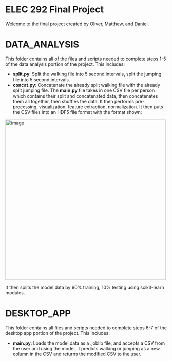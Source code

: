 # ELEC 292 Final Project
Welcome to the final project created by Oliver, Matthew, and Daniel.
# DATA_ANALYSIS
This folder contains all of the files and scripts needed to complete steps 1-5 of the data analysis portion of the project. This includes:
- **split.py**: Split the walking file into 5 second intervals, split the jumping file into 5 second intervals.
- **concat.py**: Concatenate the already split walking file with the already split jumping file.
The **main.py** file takes in one CSV file per person which contains their split and concatenated data, then concatenates them all together, then shuffles the data. It then performs pre-processing, visualization, feature extraction, normalization. It then puts the CSV files into an HDF5 file format with the format shown:
<img width="500" alt="image" src="https://github.com/oliver-morrow/ELEC292-Final-Project/assets/83565270/efe43c65-da52-492d-806e-821989bf0237">

It then splits the model data by 90% training, 10% testing using scikit-learn modules.
# DESKTOP_APP
This folder contains all files and scripts needed to complete steps 6-7 of the desktop app portion of the project. This includes:
- **main.py**: Loads the model data as a .joblib file, and accepts a CSV from the user and using the model, it predicts walking or jumping as a new column in the CSV and returns the modified CSV to the user.
